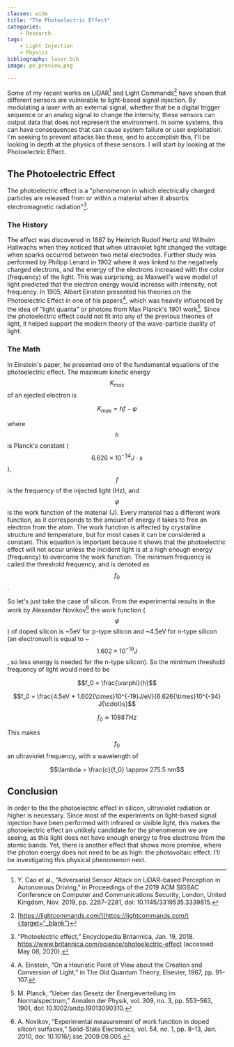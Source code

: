 ```yaml
---
classes: wide
title: "The Photoelectric Effect"
categories:
    - Research
tags:
    - Light Injection
    - Physics
bibliography: laser.bib
image: pe_preview.png

---
```


Some of my recent works on LiDAR[^1] and Light Commands[^2] have shown that different sensors are vulnerable to light-based signal injection. By modulating a laser with an external signal, whether that be a digital trigger sequence or an analog signal to change the intensity, these sensors can output data that does not represent the environment. In some systems, this can have consequences that can cause system failure or user exploitation. I'm seeking to prevent attacks like these, and to accomplish this, I'll be looking in depth at the physics of these sensors. I will start by looking at the Photoelectric Effect.

## The Photoelectric Effect

The photoelectric effect is a "phenomenon in which electrically charged particles are released from or within a material when it absorbs electromagnetic radiation"[^3]. 

### The History
The effect was discovered in 1887 by Heinrich Rudolf Hertz and Wilhelm Hallwachs when they noticed that when ultraviolet light changed the voltage when sparks occurred between two metal electrodes. Further study was performed by Philipp Lenard in 1902 where it was linked to the negatively charged electrons, and the energy of the electrons increased with the color (frequency) of the light. This was surprising, as Maxwell's wave model of light predicted that the electron energy would increase with intensity, not frequency. In 1905, Albert Einstein presented his theories on the Photoelectric Effect in one of his papers[^4], which was heavily influenced by the idea of "light quanta" or photons from Max Planck's 1901 work[^5]. Since the photoelectric effect could not fit into any of the previous theories of light, it helped support the modern theory of the wave-particle duality of light. 

### The Math
In Einstein's paper, he presented one of the fundamental equations of the photoelectric effect. The maximum kinetic energy $$K_{max}$$ of an ejected electron is

$$K_{max} = hf - \varphi$$

where $$h$$ is Planck's constant ($$6.626{\times}10^{-34} J{\cdot}s$$), $$f$$ is the frequency of the injected light (Hz), and $$\varphi$$ is the work function of the material (J). Every material has a different work function, as it corresponds to the amount of energy it takes to free an electron from the atom. The work function is affected by crystalline structure and temperature, but for most cases it can be considered a constant. This equation is important because it shows that the photoelectric effect will not occur unless the incident light is at a high enough energy (frequency) to overcome the work function. The minimum frequency is called the threshold frequency, and is denoted as $$f_0$$.

So let's just take the case of silicon. From the experimental results in the work by Alexander Novikov[^6] the work function ($$\varphi$$) of doped silicon is ~5eV for p-type silicon and ~4.5eV for n-type silicon (an electronvolt is equal to ~$$1.602{\times}10^{-19} J$$, so less energy is needed for the n-type silicon). So the minimum threshold frequency of light would need to be

$$f_0 = \frac{\varphi}{h}$$

$$f_0 = \frac{4.5eV * 1.602{\times}10^{-19}J/eV}{6.626{\times}10^{-34} J{\cdot}s}$$

$$f_0 \approx 1088 THz$$

This makes $$f_0$$ an ultraviolet frequency, with a wavelength of 

$$\lambda = \frac{c}{f_0} \approx 275.5 nm$$

## Conclusion

In order to the the photoelectric effect in silicon, ultraviolet radiation or higher is necessary. Since most of the experiments on light-based signal injection have been performed with infrared or visible light, this makes the photoelectric effect an unlikely candidate for the phenomenon we are seeing, as this light does not have enough energy to free electrons from the atomic bands. Yet, there is another effect that shows more promise, where the photon energy does not need to be as high: the photovoltaic effect. I'll be investigating this physical phenomenon next.



[^1]: Y. Cao et al., “Adversarial Sensor Attack on LiDAR-based Perception in Autonomous Driving,” in Proceedings of the 2019 ACM SIGSAC Conference on Computer and Communications Security, London, United Kingdom, Nov. 2019, pp. 2267–2281, doi: 10.1145/3319535.3339815.

  
[^2]: [https://lightcommands.com/](https://lightcommands.com/){:target="_blank"}

[^3]: “Photoelectric effect,” Encyclopedia Britannica, Jan. 19, 2018. https://www.britannica.com/science/photoelectric-effect (accessed May 08, 2020).

[^4]: A. Einstein, “On a Heuristic Point of View about the Creation and Conversion of Light,” in The Old Quantum Theory, Elsevier, 1967, pp. 91–107.

[^5]: M. Planck, “Ueber das Gesetz der Energieverteilung im Normalspectrum,” Annalen der Physik, vol. 309, no. 3, pp. 553–563, 1901, doi: 10.1002/andp.19013090310.

[^6]: A. Novikov, “Experimental measurement of work function in doped silicon surfaces,” Solid-State Electronics, vol. 54, no. 1, pp. 8–13, Jan. 2010, doi: 10.1016/j.sse.2009.09.005.

<script type="text/javascript" async
  src="https://cdnjs.cloudflare.com/ajax/libs/mathjax/2.7.7/MathJax.js?config=TeX-MML-AM_CHTML">
</script>

